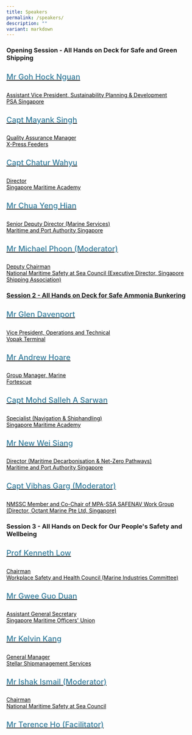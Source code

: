 ```yaml
---
title: Speakers
permalink: /speakers/
description: ""
variant: markdown
---
```

<div>
  <h3>Opening Session - All Hands on Deck for Safe and Green Shipping </h3>
</div>
<section class="bp-section font">
  <div class="bp-container is-fluid has-text-centered">
    <div class="row">
      <div class="col is-4">
        <a href="/goh-hock-nguan">
          <div class="speaker-image-wrapper">
          </div>
          <h4 class="speaker-name text-ellipsis">Mr Goh Hock Nguan</h4>
          <div class="speaker-position text-ellipsis">Assistant Vice President, Sustainability Planning &amp; Development</div>
          <div class="speaker-company text-ellipsis">PSA Singapore</div>
        </a>
      </div>
      <div class="col is-4">
        <a href="/mayank-singh">
          <div class="speaker-image-wrapper">
          </div>
          <h4 class="speaker-name text-ellipsis">Capt Mayank Singh</h4>
          <div class="speaker-position text-ellipsis">Quality Assurance Manager</div>
          <div class="speaker-company text-ellipsis">X-Press Feeders</div>
        </a>
      </div>
      <div class="col is-4">
        <a href="/chatur wahyu-drake">
          <div class="speaker-image-wrapper">
          </div>
          <h4 class="speaker-name text-ellipsis">Capt Chatur Wahyu</h4>
          <div class="speaker-position text-ellipsis">Director</div>
          <div class="speaker-company text-ellipsis">Singapore Maritime Academy</div>
        </a>
      </div>
    </div>
    <div class="row">
      <div class="col is-4">
        <a href="/chua-yeng-hian">
          <div class="speaker-image-wrapper">
          </div>
          <h4 class="speaker-name text-ellipsis">Mr Chua Yeng Hian</h4>
          <div class="speaker-position text-ellipsis">Senior Deputy Director (Marine Services) <br> </div>
          <div class="speaker-company text-ellipsis">Maritime and Port Authority Singapore</div>
        </a>
      </div>
      <div class="col is-4">
        <a href="/michael-phoon">
          <div class="speaker-image-wrapper">
          </div>
          <h4 class="speaker-name text-ellipsis">Mr Michael Phoon (Moderator)</h4>
          <div class="speaker-position text-ellipsis">Deputy Chairman</div>
          <div class="speaker-company text-ellipsis">National Maritime Safety at Sea Council (Executive Director, Singapore Shipping Association) </div>
     
  </a></div><a href="/michael-phoon">
</a></div></div></section><a href="/michael-phoon">
</a><div><a href="/michael-phoon">

<div>
	<h3>Session 2 - All Hands on Deck for Safe Ammonia Bunkering</h3> 
</div>
</a><section class="bp-section font"><a href="/michael-phoon">
	</a><div class="bp-container is-fluid has-text-centered"><a href="/michael-phoon">
		</a><div class="row">
			<div class="col is-4">
				<a href="/glen-davenport"> 
					<div class="speaker-image-wrapper">
					</div> 
					<h4 class="speaker-name text-ellipsis">Mr Glen Davenport</h4> 
					<div class="speaker-position text-ellipsis">Vice President, Operations and Technical</div>
					<div class="speaker-company text-ellipsis">Vopak Terminal</div> 
				</a> 
			</div> 
			<div class="col is-4"> 
				<a href="/andrew-hoare"> 
					<div class="speaker-image-wrapper">
					</div> 
					<h4 class="speaker-name text-ellipsis">Mr Andrew Hoare</h4> 
					<div class="speaker-position text-ellipsis">Group Manager, Marine</div> 
					<div class="speaker-company text-ellipsis">Fortescue</div> 
				</a> 
			</div> 
			<div class="col is-4"> 
				<a href="/mohd-salleh-a-sarwan"> 
					<div class="speaker-image-wrapper">
					</div> 
					<h4 class="speaker-name text-ellipsis">Capt Mohd Salleh A Sarwan</h4> 
					<div class="speaker-position text-ellipsis">Specialist (Navigation &amp; Shiphandling)</div> 
					<div class="speaker-company text-ellipsis">Singapore Maritime Academy</div> 
				</a> 
			</div> 
		</div> 
		<div class="row"> 
			<div class="col is-4"> 
				<a href="/new-wei-siang"> 
					<div class="speaker-image-wrapper">
					</div> 
					<h4 class="speaker-name text-ellipsis">Mr New Wei Siang</h4> 
					<div class="speaker-position text-ellipsis">Director (Maritime Decarbonisation &amp; Net-Zero Pathways)</div> 
					<div class="speaker-company text-ellipsis">Maritime and Port Authority Singapore</div> 
				</a> 
			</div> 
			<div class="col is-4"> 
				<a href="/vibhas-garg"> 
					<div class="speaker-image-wrapper">
					</div> 
					<h4 class="speaker-name text-ellipsis">Capt Vibhas Garg (Moderator)</h4> 
					<div class="speaker-position text-ellipsis">NMSSC Member and Co-Chair of MPA-SSA SAFENAV Work Group</div> 
					<div class="speaker-company text-ellipsis">(Director, Octant Marine Pte Ltd, Singapore)</div> 
				</a> 
			</div> 
		</div> 
	</div> 
	</section>
  <h3>Session 3 - All Hands on Deck for Our People's Safety and Wellbeing</h3>
<section class="bp-section font"><a href="/vibhas-garg">
  </a><div class="bp-container is-fluid has-text-centered"><a href="/vibhas-garg">
    </a><div class="row"><a href="/vibhas-garg">
      </a><div class="col is-4"><a href="/vibhas-garg">
        </a><a href="/kenneth-low">
          <div class="speaker-image-wrapper">
          </div>
          <h4 class="speaker-name text-ellipsis">Prof Kenneth Low</h4>
          <div class="speaker-position text-ellipsis">Chairman </div>
          <div class="speaker-company text-ellipsis">Workplace Safety and Health Council (Marine Industries Committee)</div>
        </a>
      </div>
      <div class="col is-4">
        <a href="/gwee-guo-duan">
          <div class="speaker-image-wrapper">
          </div>
          <h4 class="speaker-name text-ellipsis">Mr Gwee Guo Duan</h4>
          <div class="speaker-position text-ellipsis">Assistant General Secretary</div>
          <div class="speaker-company text-ellipsis">Singapore Maritime Officers' Union</div>
        </a>
      </div>
			 <div class="col is-4">
        <a href="/kelvin-kang">
          <div class="speaker-image-wrapper">
          </div>
          <h4 class="speaker-name text-ellipsis">Mr Kelvin Kang</h4>
          <div class="speaker-position text-ellipsis">General Manager</div>
          <div class="speaker-company text-ellipsis">Stellar Shipmanagement Services</div>
        </a>
      </div>
    </div>
    <div class="row">
      <div class="col is-4">
        <a href="/ishak-ismail">
          <div class="speaker-image-wrapper">
          </div>
          <h4 class="speaker-name text-ellipsis">Mr Ishak Ismail (Moderator) </h4>
          <div class="speaker-position text-ellipsis">Chairman</div>
          <div class="speaker-company text-ellipsis">National Maritime Safety at Sea Council </div>
        </a>
      </div>
      <div class="col is-4">
        <a href="/terence-ho">
          <div class="speaker-image-wrapper">
          </div>
          <h4 class="speaker-name text-ellipsis">Mr Terence Ho (Facilitator)</h4>
          <div class="speaker-position text-ellipsis"></div>
          <div class="speaker-company text-ellipsis"></div>
        </a>
      </div>
    </div>
  </div>
</section>


<style type="text/css">
  .is-left {
    text-align: left;
  }

  .bg-light {
    background-color: #fff !important;
    box-shadow: 5px 0 6px -4px rgb(195 195 195 / 80%), -5px 0 6px -4px rgb(195 195 195 / 80%);
  }

  .p-4 {
    padding: 1.5rem !important;
  }

  .speaker-role small {
    font-size: 11px;
    text-transform: capitalize;
  }

  .speaker-name {
    font-size: 1.25rem;
  }

  .text-ellipsis {
    /* white-space: nowrap; */
    color: #000;
    overflow: hidden;
    text-overflow: ellipsis;
  }

  .font {
    font-size: 14px;
  }

  h4 {
    font-weight: 500;
    color: #337B9A !important;
  }

  .content a {
    text-decoration: none;
  }
</style></div>